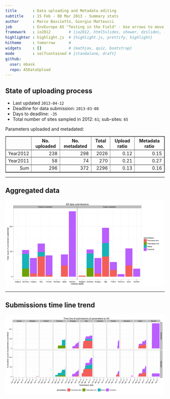 ```yaml
---
title       : Data uploading and Metadata editing
subtitle    : 15 Feb - 08 Mar 2013 - Summary stats
author      : Marco Bascietto, Giorgio Matteucci
job         : EnvEurope A5 "Testing in the Field" - Use arrows to move between slides
framework   : io2012        # {io2012, html5slides, shower, dzslides, ...}
highlighter : highlight.js  # {highlight.js, prettify, highlight}
hitheme     : tomorrow      # 
widgets     : []            # {mathjax, quiz, bootstrap}
mode        : selfcontained # {standalone, draft}
github:
  user: mbask
  repo: A5DataUpload
---
```













## State of uploading process

* Last updated ``2013-04-12``
* Deadline for data submission: `2013-03-08`
* Days to deadline: ``-35``
* Total number of sites sampled in 2012: ``61``; sub-sites: ``65``

Parameters uploaded and metadated:
<!-- html table generated in R 2.15.3 by xtable 1.7-0 package -->
<!-- Fri Apr 12 22:31:33 2013 -->
<TABLE border=1>
<TR> <TH>  </TH> <TH> No. uploaded </TH> <TH> No. metadated </TH> <TH> Total no. </TH> <TH> Upload ratio </TH> <TH> Metadata ratio </TH>  </TR>
  <TR> <TD align="right"> Year2012 </TD> <TD align="right"> 238 </TD> <TD align="right"> 298 </TD> <TD align="right"> 2026 </TD> <TD align="right"> 0.12 </TD> <TD align="right"> 0.15 </TD> </TR>
  <TR> <TD align="right"> Year2011 </TD> <TD align="right">  58 </TD> <TD align="right">  74 </TD> <TD align="right"> 270 </TD> <TD align="right"> 0.21 </TD> <TD align="right"> 0.27 </TD> </TR>
  <TR> <TD align="right"> Sum </TD> <TD align="right"> 296 </TD> <TD align="right"> 372 </TD> <TD align="right"> 2296 </TD> <TD align="right"> 0.13 </TD> <TD align="right"> 0.16 </TD> </TR>
   </TABLE>





---

## Aggregated data

![plot of chunk aggrDataByDomain](figure/A5DAMU-1aggrDataByDomain.png) 


---

## Submissions time line trend
 

![plot of chunk timeLineChart](figure/A5DAMU-1timeLineChart.png) 







